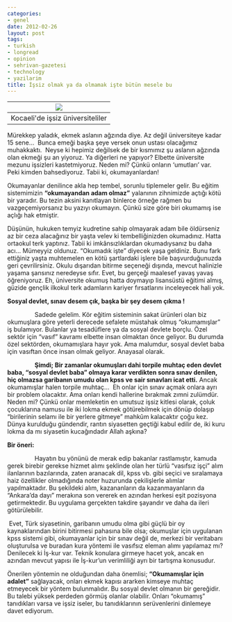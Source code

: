 ```yaml
---
categories:
- genel
date: 2012-02-26
layout: post
tags:
- turkish
- longread
- opinion
- sehrivan-gazetesi
- technology
- yazilarim
title: İşsiz olmak ya da olmamak işte bütün mesele bu
---
```


| [![](/images/LiveImages%5CFoto%20Haber%5C693%5CKocaeli'de%20i%C5%9Fsiz%20%C3%BCniversiteliler%5C01.jpg)](http://imggaleri.hurriyet.com.tr/LiveImages%5CFoto%20Haber%5C693%5CKocaeli'de%20i%C5%9Fsiz%20%C3%BCniversiteliler%5C01.jpg) |
| --- |
| Kocaeli'de işsiz üniversiteliler |

Mürekkep yaladık, ekmek aslanın ağzında diye. Az değil üniversiteye kadar 15 sene…  Bunca emeği başka şeye versek onun ustası olacağımız muhakkaktı.  Neyse ki hepimiz değilsek de bir kısmımız şu aslanın ağzında olan ekmeği şu an yiyoruz. Ya diğerleri ne yapıyor? Elbette üniversite mezunu işsizleri kastetmiyoruz. Neden mi? Çünkü onların ‘umutları’ var.  Peki kimden bahsediyoruz. Tabii ki, okumayanlardan!

Okumayanlar denilince akla hep tembel, sorunlu tiplemeler gelir. Bu eğitim sistemimizin **“okumayandan adam olmaz”** yalanının zihnimizde açtığı kötü bir yaradır. Bu tezin aksini kanıtlayan binlerce örneğe rağmen bu vazgeçemiyorsanız bu yazıyı okumayın. Çünkü size göre biri okumamış ise açlığı hak etmiştir.

Düşünün, hukuken temyiz kudretine sahip olmayarak adam bile öldürseniz az bir ceza alacağınız bir yaşta velev ki tembelliğinizden okumadınız. Hatta ortaokul terk yaptınız. Tabii ki imkânsızlıklardan okumadıysanız bu daha acı… Mümeyyiz oldunuz. “Okumadık işte” diyecek yaşa geldiniz. Bunu fark ettiğiniz yaşta muhtemelen en kötü şartlardaki işlere bile başvurduğunuzda geri çevrilirsiniz. Okulu dışarıdan bitirme seçeneği dışında, mevcut halinizle yaşama şansınız neredeyse sıfır. Evet, bu gerçeği maalesef yavaş yavaş öğreniyoruz. Eh, üniversite okumuş hatta doymayıp lisansüstü eğitimi almış, güzide gençlik ilkokul terk adamların kariyer fırsatlarını inceleyecek hali yok.

**Sosyal devlet, sınav desem çık, başka bir şey desem çıkma !**

                Sadede gelelim. Kör eğitim sisteminin sakat ürünleri olan biz okumuşlara göre yeterli derecede sefalete müstahak olmuş “okumamışlar” iş bulamıyor. Bulanlar ya tesadüflere ya da sosyal devlete borçlu. Özel sektör için “vasıf” kavramı elbette insan olmaktan önce geliyor. Bu durumda özel sektörden, okumamışlara hayır yok. Ama malumdur, sosyal devlet baba için vasıftan önce insan olmak geliyor. Anayasal olarak.

                **Şimdi; Bir zamanlar okumuşları dahi torpile muhtaç eden devlet baba, “sosyal devlet baba” olmaya karar verdikten sonra sınav denilen, hiç olmazsa garibanın umudu olan kpss ve sair sınavları icat etti.** Ancak okumamışlar halen torpile muhtaç…  Eh onlar için sınav açmak onlara ayrı bir problem olacaktır. Ama onları kendi hallerine bırakmak zımni zulümdür. Neden mi? Çünkü onlar memleketin en umutsuz işsiz kitlesi olarak, çoluk çocuklarına namusu ile iki lokma ekmek götürebilmek için dönüp dolaşıp “birilerinin selamı ile bir yerlere gitmeye” mahkûm kalacaktır çoğu kez. Dünya kurulduğu gündendir, rantın siyasetten geçtiği kabul edilir de, iki kuru lokma da mı siyasetin kucağındadır Allah aşkına?

**Bir öneri:**

                Hayatın bu yönünü de merak edip bakanlar rastlamıştır, kamuda gerek birebir gerekse hizmet alımı şeklinde olan her türlü “vasıfsız işçi” alım ilanlarının bazılarında, zaten aranacak dil, kpss vb. gibi seçici ve sıralamaya haiz özellikler olmadığında noter huzurunda çekilişlerle alımlar yapılmaktadır. Bu şekildeki alım, kazananların da kazanmayanların da “Ankara’da dayı” merakına son vererek en azından herkesi eşit pozisyona getirmektedir. Bu uygulama gerçekten takdire şayandır ve daha da ileri götürülebilir.

 Evet, Türk siyasetinin, garibanın umudu olma gibi güçlü bir oy kaynaklarından birini bitirmesi pahasına bile olsa; okumuşlar için uygulanan kpss sistemi gibi, okumayanlar için bir sınav değil de, merkezi bir veritabanı oluşturulsa ve buradan kura yöntemi ile vasıfsız eleman alımı yapılamaz mı? Denilecek ki İş-kur var. Teknik konulara girmeye hacet yok, ancak en azından mevcut yapısı ile İş-kur’un verimliliği ayrı bir tartışma konusudur.

Önerilen yöntemin ne olduğundan daha önemlisi; **“Okumamışlar için adalet”** sağlayacak, onları ekmek kapısı ararken kimseye muhtaç etmeyecek bir yöntem bulunmalıdır. Bu sosyal devlet olmanın bir gereğidir. Bu talebi yüksek perdeden görmüş olanlar olabilir. Onları “okumamış” tanıdıkları varsa ve işsiz iseler, bu tanıdıklarının serüvenlerini dinlemeye davet ediyorum.
